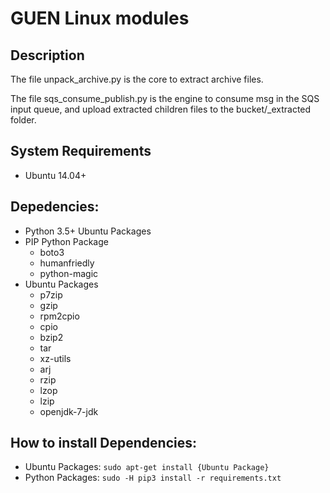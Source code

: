 # GUEN Linux modules

## Description
The file unpack_archive.py is the core to extract archive files.

The file sqs_consume_publish.py is the engine to consume msg in the SQS input
queue, and upload extracted children files to the bucket/\_extracted folder.

## System Requirements
  + Ubuntu 14.04+

## Depedencies:
  * Python 3.5+  Ubuntu Packages
  * PIP Python Package
      * boto3
      * humanfriedly
      * python-magic
  * Ubuntu Packages
      * p7zip
      * gzip
      * rpm2cpio
      * cpio
      * bzip2
      * tar
      * xz-utils
      * arj
      * rzip
      * lzop
      * lzip
      * openjdk-7-jdk


## How to install Dependencies:
  + Ubuntu Packages: `sudo apt-get install {Ubuntu Package}`
  + Python Packages: `sudo -H pip3 install -r requirements.txt`
